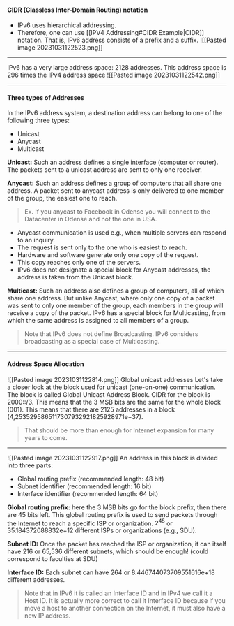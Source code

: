 #### CIDR (Classless Inter-Domain Routing) notation
* IPv6 uses hierarchical addressing.
* Therefore, one can use [[IPV4 Addressing#CIDR Example|CIDR]] notation. That is, IPv6 address consists of a prefix and a suffix.
![[Pasted image 20231031122523.png]]

***
IPv6 has a very large address space: 2128 addresses. This address space is 296 times the IPv4 address space
![[Pasted image 20231031122542.png]]

***
#### Three types of Addresses
In the IPv6 address system, a destination address can belong to one of the following three types:
* Unicast
* Anycast
* Multicast

**Unicast:** Such an address defines a single interface (computer or router). The packets sent to a unicast address are sent to only one receiver.

**Anycast:** Such an address defines a group of computers that all share one address. A packet sent to anycast address is only delivered to one member of the group, the easiest one to reach.
>Ex. If you anycast to Facebook in Odense you will connect to the Datacenter in Odense and not the one in USA.

* Anycast communication is used e.g., when multiple servers can respond to an inquiry.
* The request is sent only to the one who is easiest to reach.
* Hardware and software generate only one copy of the request.
* This copy reaches only one of the servers.
* IPv6 does not designate a special block for Anycast addresses, the address is taken from the Unicast block.

**Multicast:** Such an address also defines a group of computers, all of which share one address.
But unlike Anycast, where only one copy of a packet was sent to only one member of the group, each members in the group will receive a copy of the packet. IPv6 has a special block for Multicasting, from which the same address is assigned to all members of a group.
>Note that IPv6 does not define Broadcasting. IPv6 considers broadcasting as a special case of Multicasting.

***
#### Address Space Allocation
![[Pasted image 20231031122814.png]]
Global unicast addresses
Let's take a closer look at the block used for unicast (one-on-one) communication. The block is called Global Unicast Address Block. CIDR for the block is 2000::/3. This means that the 3 MSB bits are the same for the whole block (001). This means that there are 2125 addresses in a block (4,2535295865117307932921825928971e+37).
>That should be more than enough for Internet expansion for many years to come.

***
![[Pasted image 20231031122917.png]]
An address in this block is divided into three parts:
* Global routing prefix (recommended length: 48 bit)
* Subnet identifier (recommended length: 16 bit)
* Interface identifier (recommended length: 64 bit)

**Global routing prefix:** here the 3 MSB bits go for the block prefix, then there are 45 bits left.
This global routing prefix is used to send packets through the Internet to reach a specific ISP or organization.
$2^{45}$ or 35.184372088832e+12 different ISPs or organizations (e.g., SDU).

**Subnet ID:** Once the packet has reached the ISP or organization, it can itself have 216 or 65,536 different subnets, which should be enough! (could correspond to faculties at SDU)

**Interface ID:** Each subnet can have 264 or 8.446744073709551616e+18 different addresses.

>Note that in IPv6 it is called an Interface ID and in IPv4 we call it a Host ID. It is actually more correct to call it Interface ID because if you move a host to another connection on the Internet, it must also have a new IP address.

